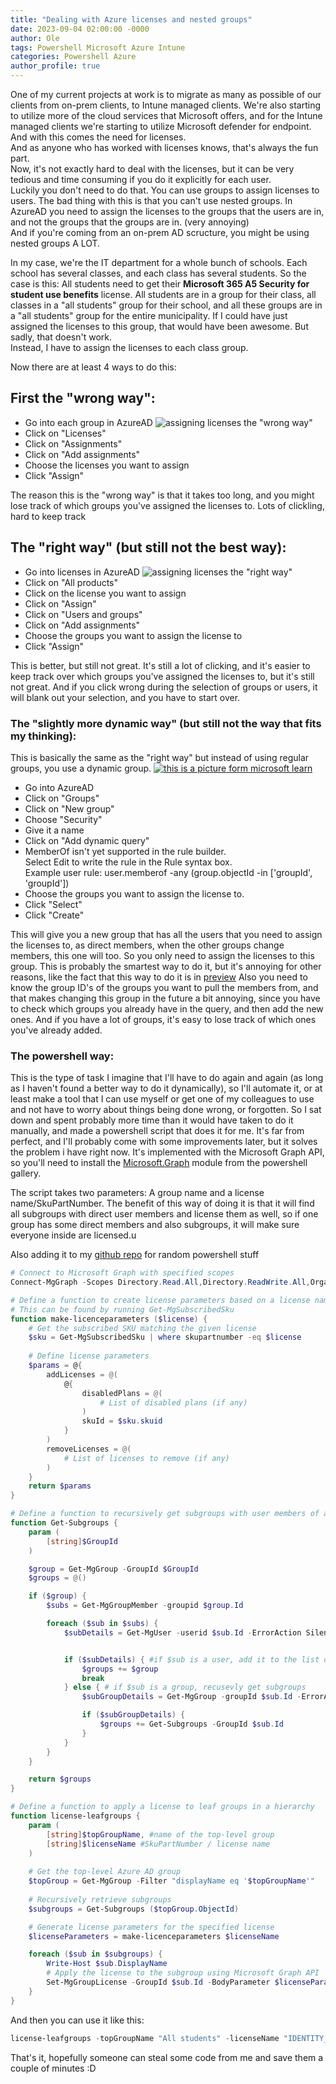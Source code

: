 ```yaml
---
title: "Dealing with Azure licenses and nested groups"
date: 2023-09-04 02:00:00 -0000
author: Ole
tags: Powershell Microsoft Azure Intune
categories: Powershell Azure
author_profile: true
---
```


One of my current projects at work is to migrate as many as possible of our clients from on-prem clients, to Intune managed clients.
We're also starting to utilize more of the cloud services that Microsoft offers, and for the Intune managed clients we're starting to utilize Microsoft defender for endpoint. And with this comes the need for licenses.  
And as anyone who has worked with licenses knows, that's always the fun part.  
Now, it's not exactly hard to deal with the licenses, but it can be very tedious and time consuming if you do it explicitly for each user.  
Luckily you don't need to do that. You can use groups to assign licenses to users. The bad thing with this is that you can't use nested groups. In AzureAD you need to assign the licenses to the groups that the users are in, and not the groups that the groups are in. (very annoying)  
And if you're coming from an on-prem AD scructure, you might be using nested groups A LOT.

In my case, we're the IT department for a whole bunch of schools. Each school has several classes, and each class has several students. 
So the case is this: All students need to get their **Microsoft 365 A5 Security for student use benefits** license. All students are in a group for their class, all classes in a "all students" group for their school, and all these groups are in a "all students" group for the entire municipality.
If I could have just assigned the licenses to this group, that would have been awesome. But sadly, that doesn't work.  
Instead, I have to assign the licenses to each class group.

Now there are at least 4 ways to do this:

## First the "wrong way":

* Go into each group in AzureAD
![assigning licenses the "wrong way"](/assets/images/azure-licenses/wrong-way.png)
* Click on "Licenses"
* Click on "Assignments"
* Click on "Add assignments"
* Choose the licenses you want to assign
* Click "Assign"

The reason this is the "wrong way" is that it takes too long, and you might lose track of which groups you've assigned the licenses to.
Lots of clickling, hard to keep track


## The "right way" (but still not the best way):
* Go into licenses in AzureAD
![assigning licenses the "right way"](/assets/images/azure-licenses/right-way.png)
* Click on "All products"
* Click on the license you want to assign
* Click on "Assign"
* Click on "Users and groups"
* Click on "Add assignments"
* Choose the groups you want to assign the license to
* Click "Assign"


This is better, but still not great. It's still a lot of clicking, and it's easier to keep track over which groups you've assigned the licenses to, but it's still not great. And if you click wrong during the selection of groups or users, it will blank out your selection, and you have to start over.


### The "slightly more dynamic way" (but still not the way that fits my thinking):
This is basically the same as the "right way" but instead of using regular groups, you use a dynamic group. 
[![this is a picture form microsoft learn](https://learn.microsoft.com/en-us/azure/active-directory/enterprise-users/media/groups-dynamic-rule-member-of/member-of-diagram.png)](https://learn.microsoft.com/en-us/azure/active-directory/enterprise-users/media/groups-dynamic-rule-member-of/member-of-diagram.png)
* Go into AzureAD
* Click on "Groups"
* Click on "New group"
* Choose "Security"
* Give it a name
* Click on "Add dynamic query"
* MemberOf isn't yet supported in the rule builder.  
  Select Edit to write the rule in the Rule syntax box.  
  Example user rule: user.memberof -any (group.objectId -in ['groupId', 'groupId'])  
* Choose the groups you want to assign the license to.
* Click "Select"
* Click "Create"

This will give you a new group that has all the users that you need to assign the licenses to, as direct members, when the other groups change members, this one will too. So you only need to assign the licenses to this group.
This is probably the smartest way to do it, but it's annoying for other reasons, like the fact that this way to do it is in [preview](https://learn.microsoft.com/en-us/azure/active-directory/enterprise-users/groups-dynamic-rule-member-of)
Also you need to know the group ID's of the groups you want to pull the members from, and that makes changing this group in the future a bit annoying, since you have to check which groups you already have in the query, and then add the new ones. And if you have a lot of groups, it's easy to lose track of which ones you've already added.


### The powershell way:
This is the type of task I imagine that I'll have to do again and again (as long as I haven't found a better way to do it dynamically), so I'll automate it, or at least make a tool that I can use myself or get one of my colleagues to use and not have to worry about things being done wrong, or forgotten.
So I sat down and spent probably more time than it would have taken to do it manually, and made a powershell script that does it for me.
It's far from perfect, and I'll probably come with some improvements later, but it solves the problem i have right now.
It's implemented with the Microsoft Graph API, so you'll need to install the [Microsoft.Graph](https://www.powershellgallery.com/packages/Microsoft.Graph/1.6.2) module from the powershell gallery.

The script takes two parameters: A group name and a license name/SkuPartNumber.
The benefit of this way of doing it is that it will find all subgroups with direct user members and license them as well, so if one group has some direct members and also subgroups, it will make sure everyone inside are licensed.u

Also adding it to my [github repo](https://github.com/randriksen/powershell) for random powershell stuff

```powershell
# Connect to Microsoft Graph with specified scopes
Connect-MgGraph -Scopes Directory.Read.All,Directory.ReadWrite.All,Organization.Read.All,Organization.ReadWrite.All

# Define a function to create license parameters based on a license name/SkuPartNumber 
# This can be found by running Get-MgSubscribedSku
function make-licenceparameters ($license) {
    # Get the subscribed SKU matching the given license
    $sku = Get-MgSubscribedSku | where skupartnumber -eq $license
    
    # Define license parameters
    $params = @{
        addLicenses = @(
            @{
                disabledPlans = @(
                    # List of disabled plans (if any)
                )
                skuId = $sku.skuid
            }
        )
        removeLicenses = @(
            # List of licenses to remove (if any)
        )
    }
    return $params
}

# Define a function to recursively get subgroups with user members of a specified group
function Get-Subgroups {
    param (
        [string]$GroupId
    )

    $group = Get-MgGroup -GroupId $GroupId
    $groups = @()

    if ($group) {
        $subs = Get-MgGroupMember -groupid $group.Id

        foreach ($sub in $subs) {
            $subDetails = Get-MgUser -userid $sub.Id -ErrorAction SilentlyContinue


            if ($subDetails) { #if $sub is a user, add it to the list of groups
                $groups += $group
                break
            } else { # if $sub is a group, recusevly get subgroups
                $subGroupDetails = Get-MgGroup -groupId $sub.Id -ErrorAction SilentlyContinue

                if ($subGroupDetails) {
                    $groups += Get-Subgroups -GroupId $sub.Id
                }
            }
        }
    }

    return $groups 
}

# Define a function to apply a license to leaf groups in a hierarchy
function license-leafgroups {
    param (
        [string]$topGroupName, #name of the top-level group
        [string]$licenseName #SkuPartNumber / license name
    )
    
    # Get the top-level Azure AD group
 	$topGroup = Get-MgGroup -Filter "displayName eq '$topGroupName'"
	
    # Recursively retrieve subgroups
    $subgroups = Get-Subgroups ($topGroup.ObjectId)

    # Generate license parameters for the specified license
    $licenseParameters = make-licenceparameters $licenseName

    foreach ($sub in $subgroups) {
        Write-Host $sub.DisplayName
        # Apply the license to the subgroup using Microsoft Graph API
        Set-MgGroupLicense -GroupId $sub.Id -BodyParameter $licenseParameters -ErrorAction SilentlyContinue
    }
}
```

And then you can use it like this:
```powershell
license-leafgroups -topGroupName "All students" -licenseName "IDENTITY_THREAT_PROTECTION_STUUSEBNFT"
```

That's it, hopefully someone can steal some code from me and save them a couple of minutes :D
